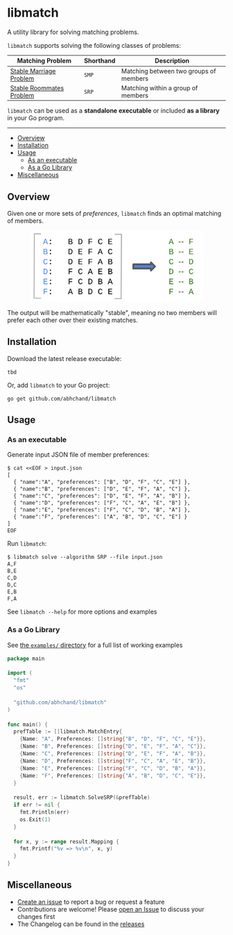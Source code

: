 # libmatch

A utility library for solving matching problems.

`libmatch` supports solving the following classes of problems:

| Matching Problem | Shorthand | Description |
|---|---|---|
| [Stable Marriage Problem](https://en.wikipedia.org/wiki/Stable_marriage_problem) | `SMP` | Matching between two groups of members |
| [Stable Roommates Problem](https://en.wikipedia.org/wiki/Stable_roommates_problem) | `SRP` | Matching within a group of members |

`libmatch` can be used as a **standalone executable** or included **as a library** in your Go program.

---

- [Overview](#overview)
- [Installation](#installation)
- [Usage](#usage)
  * [As an executable](#as-an-executable)
  * [As a Go Library](#as-a-go-library)
- [Miscellaneous](#miscellaneous)

## <a name="overview">Overview

Given one or more sets of *preferences*, `libmatch` finds an optimal matching of members.

<div align="center">
  <img src="https://github.com/abhchand/libmatch/raw/main/meta/matching.png" width="400px" />
</div>

The output will be mathematically "stable", meaning no two members will prefer each other over their existing matches.

## <a name="installation"></a>Installation

Download the latest release executable:

```shell
tbd
```

Or, add `libmatch` to your Go project:

```shell
go get github.com/abhchand/libmatch
```

## <a name="usage">Usage

### <a name="as-an-executable">As an executable


Generate input JSON file of member preferences:

```shell
$ cat <<EOF > input.json
[
  { "name":"A", "preferences": ["B", "D", "F", "C", "E"] },
  { "name":"B", "preferences": ["D", "E", "F", "A", "C"] },
  { "name":"C", "preferences": ["D", "E", "F", "A", "B"] },
  { "name":"D", "preferences": ["F", "C", "A", "E", "B"] },
  { "name":"E", "preferences": ["F", "C", "D", "B", "A"] },
  { "name":"F", "preferences": ["A", "B", "D", "C", "E"] }
]
EOF
```

Run `libmatch`:

```shell
$ libmatch solve --algorithm SRP --file input.json
A,F
B,E
C,D
D,C
E,B
F,A
```

See `libmatch --help` for more options and examples

### <a name="as-a-go-library">As a Go Library

See [the `examples/` directory](examples/) for a full list of working examples

```go
package main

import (
  "fmt"
  "os"

  "github.com/abhchand/libmatch"
)

func main() {
  prefTable := []libmatch.MatchEntry{
    {Name: "A", Preferences: []string{"B", "D", "F", "C", "E"}},
    {Name: "B", Preferences: []string{"D", "E", "F", "A", "C"}},
    {Name: "C", Preferences: []string{"D", "E", "F", "A", "B"}},
    {Name: "D", Preferences: []string{"F", "C", "A", "E", "B"}},
    {Name: "E", Preferences: []string{"F", "C", "D", "B", "A"}},
    {Name: "F", Preferences: []string{"A", "B", "D", "C", "E"}},
  }

  result, err := libmatch.SolveSRP(&prefTable)
  if err != nil {
    fmt.Println(err)
    os.Exit(1)
  }

  for x, y := range result.Mapping {
    fmt.Printf("%v => %v\n", x, y)
  }
}
```

## <a name="miscellaneous">Miscellaneous

* [Create an issue](https://github.com/abhchand/libmatch/issues/new) to report a bug or request a feature
* Contributions are welcome! Please [open an Issue](https://github.com/abhchand/libmatch/issues/new) to discuss your changes first
* The Changelog can be found in the [releases](https://github.com/abhchand/libmatch/releases)
